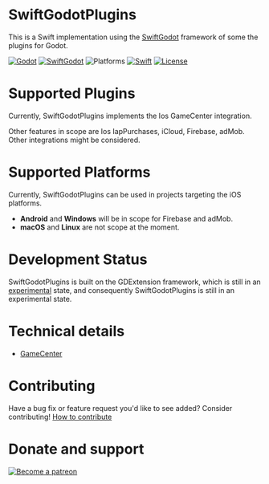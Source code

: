 # SwiftGodotPlugins

This is a Swift implementation using the [SwiftGodot](https://github.com/migueldeicaza/SwiftGodot/) framework of some the plugins for Godot.

[![Godot](https://img.shields.io/badge/Godot%20Engine-4.3-blue.svg)](https://github.com/godotengine/godot/)
[![SwiftGodot](https://img.shields.io/badge/SwiftGodot-main-blue.svg)](https://github.com/migueldeicaza/SwiftGodot/)
![Platforms](https://img.shields.io/badge/platforms-iOS-333333.svg?style=flat)
[![Swift](https://img.shields.io/badge/Swift-5.9.1-blue.svg)](https://www.swift.org/)
[![License](https://img.shields.io/badge/license-MIT-lightgrey.svg?maxAge=2592000)](https://github.com/zt-pawer/SwiftGodotGameCenter/blob/main/LICENSE)

# Supported Plugins

Currently, SwiftGodotPlugins implements the Ios GameCenter integration.

Other features in scope are Ios IapPurchases, iCloud, Firebase, adMob. 
Other integrations might be considered.

# Supported Platforms

Currently, SwiftGodotPlugins can be used in projects targeting the iOS platforms. 
- **Android** and **Windows** will be in scope for Firebase and adMob.
- **macOS** and **Linux** are not scope at the moment.

# Development Status

SwiftGodotPlugins is built on the GDExtension framework, which is still in an [experimental](https://docs.godotengine.org/en/stable/tutorials/scripting/gdextension/what_is_gdextension.html#differences-between-gdextension-and-c-modules) state, and consequently SwiftGodotPlugins is still in an experimental state. 

# Technical details
- [GameCenter](Swift/Sources/GameCenter/README.md)

# Contributing

Have a bug fix or feature request you'd like to see added? Consider contributing!
[How to contribute](https://docs.github.com/en/get-started/exploring-projects-on-github/contributing-to-a-project)

# Donate and support

[![Become a patreon](https://github.com/zt-pawer/SwiftGodotGameCenter/blob/main/.github/Become-a-patron-button.png)](https://patreon.com/ztpawer)

